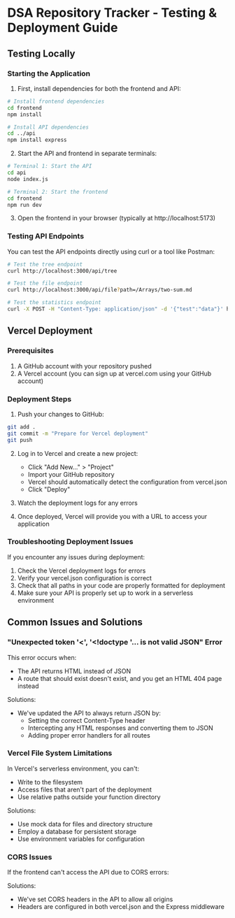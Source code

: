 # DSA Repository Tracker - Testing & Deployment Guide

## Testing Locally

### Starting the Application

1. First, install dependencies for both the frontend and API:

```bash
# Install frontend dependencies
cd frontend
npm install

# Install API dependencies
cd ../api
npm install express
```

2. Start the API and frontend in separate terminals:

```bash
# Terminal 1: Start the API
cd api
node index.js

# Terminal 2: Start the frontend
cd frontend
npm run dev
```

3. Open the frontend in your browser (typically at http://localhost:5173)

### Testing API Endpoints

You can test the API endpoints directly using curl or a tool like Postman:

```bash
# Test the tree endpoint
curl http://localhost:3000/api/tree

# Test the file endpoint
curl http://localhost:3000/api/file?path=/Arrays/two-sum.md

# Test the statistics endpoint
curl -X POST -H "Content-Type: application/json" -d '{"test":"data"}' http://localhost:3000/api/statistics
```

## Vercel Deployment

### Prerequisites

1. A GitHub account with your repository pushed
2. A Vercel account (you can sign up at vercel.com using your GitHub account)

### Deployment Steps

1. Push your changes to GitHub:

```bash
git add .
git commit -m "Prepare for Vercel deployment"
git push
```

2. Log in to Vercel and create a new project:
   - Click "Add New..." > "Project"
   - Import your GitHub repository
   - Vercel should automatically detect the configuration from vercel.json
   - Click "Deploy"

3. Watch the deployment logs for any errors

4. Once deployed, Vercel will provide you with a URL to access your application

### Troubleshooting Deployment Issues

If you encounter any issues during deployment:

1. Check the Vercel deployment logs for errors
2. Verify your vercel.json configuration is correct
3. Check that all paths in your code are properly formatted for deployment
4. Make sure your API is properly set up to work in a serverless environment

## Common Issues and Solutions

### "Unexpected token '<', '<!doctype '... is not valid JSON" Error

This error occurs when:
- The API returns HTML instead of JSON
- A route that should exist doesn't exist, and you get an HTML 404 page instead

Solutions:
- We've updated the API to always return JSON by:
  - Setting the correct Content-Type header
  - Intercepting any HTML responses and converting them to JSON
  - Adding proper error handlers for all routes

### Vercel File System Limitations

In Vercel's serverless environment, you can't:
- Write to the filesystem
- Access files that aren't part of the deployment
- Use relative paths outside your function directory

Solutions:
- Use mock data for files and directory structure
- Employ a database for persistent storage
- Use environment variables for configuration

### CORS Issues

If the frontend can't access the API due to CORS errors:

Solutions:
- We've set CORS headers in the API to allow all origins
- Headers are configured in both vercel.json and the Express middleware
